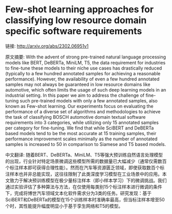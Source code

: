 # Few-shot learning approaches for classifying low resource domain specific software requirements

链接: http://arxiv.org/abs/2302.06951v1

原文摘要:
With the advent of strong pre-trained natural language processing models like
BERT, DeBERTa, MiniLM, T5, the data requirement for industries to fine-tune
these models to their niche use cases has drastically reduced (typically to a
few hundred annotated samples for achieving a reasonable performance). However,
the availability of even a few hundred annotated samples may not always be
guaranteed in low resource domains like automotive, which often limits the
usage of such deep learning models in an industrial setting. In this paper we
aim to address the challenge of fine-tuning such pre-trained models with only a
few annotated samples, also known as Few-shot learning. Our experiments focus
on evaluating the performance of a diverse set of algorithms and methodologies
to achieve the task of classifying BOSCH automotive domain textual software
requirements into 3 categories, while utilizing only 15 annotated samples per
category for fine-tuning. We find that while SciBERT and DeBERTa based models
tend to be the most accurate at 15 training samples, their performance
improvement scales minimally as the number of annotated samples is increased to
50 in comparison to Siamese and T5 based models.

中文翻译:
随着BERT、DeBERTa、MiniLM、T5等强大预训练自然语言处理模型的出现，行业针对特定场景微调这些模型所需的数据量已大幅减少（通常仅需数百个标注样本即可获得合理性能）。然而在汽车等资源匮乏领域，即使获取数百个标注样本也并非总能实现，这往往限制了此类深度学习模型在工业场景中的应用。本文致力于解决预训练模型在极少量标注样本（即小样本学习）下的微调挑战。我们通过实验评估了多种算法与方法，在仅使用每类别15个标注样本进行微调的条件下，完成将博世汽车领域文本化软件需求分为3类的任务。研究发现：基于SciBERT和DeBERTa的模型在15个训练样本时准确率最高，但当标注样本增至50个时，其性能提升幅度明显小于基于孪生网络和T5的模型。
